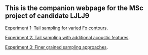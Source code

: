 <!-- home page -->

## This is the companion webpage for the MSc project of candidate **LJLJ9** 


[Experiment 1: Tail sampling for varied Fo contours](https://d-byrne1.github.io/mscproject/experiment_1.html).
<br>

[Experiment 2: Tail sampling with additional acoustic features](https://d-byrne1.github.io/mscproject/experiment_2.html).
<br>

[Experiment 3: Finer grained sampling approaches](https://d-byrne1.github.io/mscproject/experiment_3_1-8.html).
